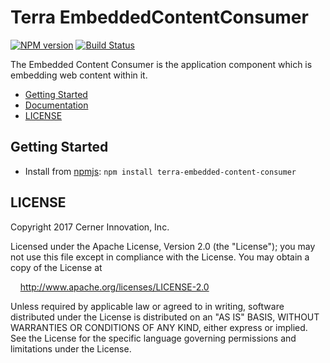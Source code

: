 # Terra EmbeddedContentConsumer


[![NPM version](https://badgen.net/npm/v/terra-embedded-content-consumer)](https://www.npmjs.org/package/terra-embedded-content-consumer)
[![Build Status](https://badgen.net/travis/cerner/terra-framework)](https://travis-ci.org/cerner/terra-framework)

The Embedded Content Consumer is the application component which is embedding web content within it.

- [Getting Started](#getting-started)
- [Documentation](https://github.com/cerner/terra-framework/tree/master/packages/terra-embedded-content-consumer/docs)
- [LICENSE](#license)

## Getting Started

- Install from [npmjs](https://www.npmjs.com): `npm install terra-embedded-content-consumer`

## LICENSE

Copyright 2017 Cerner Innovation, Inc.

Licensed under the Apache License, Version 2.0 (the "License"); you may not use this file except in compliance with the License. You may obtain a copy of the License at

&nbsp;&nbsp;&nbsp;&nbsp;http://www.apache.org/licenses/LICENSE-2.0

Unless required by applicable law or agreed to in writing, software distributed under the License is distributed on an "AS IS" BASIS, WITHOUT WARRANTIES OR CONDITIONS OF ANY KIND, either express or implied. See the License for the specific language governing permissions and limitations under the License.